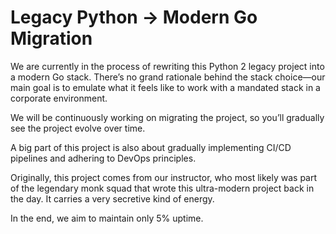 # Legacy Python → Modern Go Migration

We are currently in the process of rewriting this Python 2 legacy project into a modern Go stack. There’s no grand rationale behind the stack choice—our main goal is to emulate what it feels like to work with a mandated stack in a corporate environment.  

We will be continuously working on migrating the project, so you’ll gradually see the project evolve over time.  

A big part of this project is also about gradually implementing CI/CD pipelines and adhering to DevOps principles.  

Originally, this project comes from our instructor, who most likely was part of the legendary monk squad that wrote this ultra-modern project back in the day. It carries a very secretive kind of energy.  

In the end, we aim to maintain only 5% uptime.
